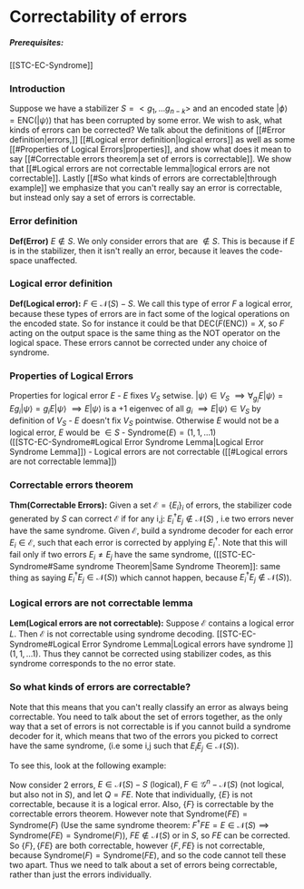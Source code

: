 # Correctability of errors 
##### Prerequisites:
[[STC-EC-Syndrome]]

### Introduction
Suppose we have a stabilizer $S = <g_1,...g_{n-k}>$
and an encoded state $|\phi\rangle=\text{ENC}(|\psi\rangle)$ that has been corrupted by some error.
We wish to ask, what kinds of errors can be corrected? 
We talk about the definitions of [[#Error definition|errors,]] [[#Logical error definition|logical errors]] as well as some [[#Properties of Logical Errors|properties]], and show what does it mean to say [[#Correctable errors theorem|a set of errors is correctable]]. We show that [[#Logical errors are not correctable lemma|logical errors are not correctable]]. Lastly [[#So what kinds of errors are correctable|through example]] we emphasize that you can't really say an error is correctable, but instead only say a set of errors is correctable.

### Error definition
**Def(Error)** $E \notin S$. We only consider errors that are $\notin S$. This is because if $E$ is in the stabilizer, then it isn't really an error, because it leaves the code-space unaffected.

### Logical error definition
**Def(Logical error):** $F \in \mathcal{N}(S)-S$. We call this type of error $F$ a logical error, because these types of errors are in fact some of the logical operations on the encoded state. So for instance it could be that $\text{DEC}(F(\text{ENC})) = X$, so $F$ acting on the output space is the same thing as the NOT operator on the logical space. These errors cannot be corrected under any choice of syndrome.

### Properties of Logical Errors
Properties for logical error $E$
	- $E$ fixes $V_S$ setwise.
		$|\psi\rangle \in V_S$
		$\implies \forall_{g_i}E|\psi\rangle=Eg_i|\psi\rangle=g_iE|\psi\rangle$
		$\implies E|\psi\rangle\text{ is a +1 eigenvec of all } g_i$
		$\implies E|\psi \rangle \in V_S$ by definition of $V_S$ 
	- $E$ doesn't fix $V_S$ pointwise. 
		Otherwise $E$ would not be a logical error, $E$ would be $\in S$
	- $\text{Syndrome}(E)=(1,1,...1)$       
		([[STC-EC-Syndrome#Logical Error Syndrome Lemma|Logical Error Syndrome Lemma]])
	- Logical errors are not correctable
		([[#Logical errors are not correctable lemma]])


### Correctable errors theorem
**Thm(Correctable Errors):** Given a set $\mathcal{E}=\{E_i\}_i$ of errors, the stabilizer code generated by $S$ can correct $\mathcal{E}$ if for any i,j: $E_i^\dagger E_j\notin \mathcal{N}(S)$ , i.e two errors never have the same syndrome.
	Given $\mathcal{E}$, build a syndrome decoder for each error $E_i \in \mathcal{E}$, such that each error is corrected by applying $E_i ^\dagger$. Note that this will fail only if two errors $E_i\ne E_j$ have the same syndrome, ([[STC-EC-Syndrome#Same syndrome Theorem|Same Syndrome Theorem]]: same thing as saying $E_i^\dagger E_j \in \mathcal{N}(S)$) which cannot happen, because $E_i^\dagger E_j\notin \mathcal{N}(S)$).
	


### Logical errors are not correctable lemma
**Lem(Logical errors are not correctable):** Suppose $\mathcal{E}$ contains a logical error $L$. Then $\mathcal{E}$ is not correctable using syndrome decoding.
	[[STC-EC-Syndrome#Logical Error Syndrome Lemma|Logical errors have syndrome ]]$(1,1,...1)$. Thus they cannot be corrected using stabilizer codes, as this syndrome corresponds to the no error state.


### So what kinds of errors are correctable?
Note that this means that you can't really classify an error as always being correctable. You need to talk about the set of errors together, as the only way that a set of errors is not correctable is if you cannot build a syndrome decoder for it, which means that two of the errors you picked to correct have the same syndrome, (i.e some i,j such that $E_i E_j \in \mathcal{N}(S)$).

To see this, look at the following example:

Now consider 2 errors, $E \in \mathcal{N}(S)-S  \text{ (logical)}, F\in \mathcal{G}^n - \mathcal{N}(S)\text{ (not logical, but also not in }S)$, and let $Q = FE$. Note that individually, $\{E\}$ is not correctable, because it is a logical error. Also, $\{F\}$ is correctable by the correctable errors theorem. However note that $\text{Syndrome}(FE)=\text{Syndrome}(F)$ 
(Use the same syndrome theorem: $F^\dagger FE=E \in \mathcal{N}(S)\implies \text{Syndrome}(FE)=\text{Syndrome}(F)$),
$FE \notin \mathcal{N}(S)$ or in $S$, so $FE$ can be corrected. So $\{F\},\{FE\}$ are both correctable, however $\{F,FE\}$ is not correctable, because $\text{Syndrome}(F)=\text{Syndrome}(FE)$, and so the code cannot tell these two apart. Thus we need to talk about a set of errors being correctable, rather than just the errors individually. 

